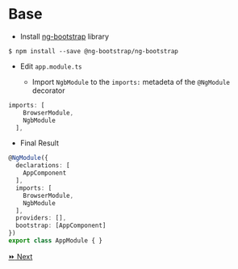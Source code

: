 # Base

* Install [ng-bootstrap](https://ng-bootstrap.github.io) library

```
$ npm install --save @ng-bootstrap/ng-bootstrap
```

* Edit `app.module.ts`

   - Import `NgbModule` to the `imports:` metadeta of the `@NgModule` decorator

```typescript
imports: [
    BrowserModule,
    NgbModule
  ],
```

* Final Result

```typescript
@NgModule({
  declarations: [
    AppComponent
  ],
  imports: [
    BrowserModule,
    NgbModule
  ],
  providers: [],
  bootstrap: [AppComponent]
})
export class AppModule { }
```

[:fast_forward: Next ](navbar.md)
